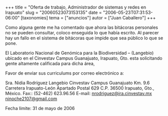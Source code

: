 +++
title = "Oferta de trabajo, Administrador de sistemas y redes en Irapuato"
slug = "20060523073153135"
date = "2006-05-23T07:31:53-06:00"
[taxonomies]
tema = ["anuncios"]
autor = ["Juan Caballero"]
+++

Como alguna gente me ha comentado que ahora las bitácoras personales no
se pueden consultar, coloco enseguida lo que había escrito. Al parecer
hay un fallo en el sistema de bitácoras que impide que sea público lo
que se pone.

<!-- more -->
El Laboratorio Nacional de Genómica para la Biodiversidad – (Langebio)
ubicado en el Cinvestav Campus Guanajuato, Irapuato, Gto. esta
solicitando gente altamente calificada para dicha área,

Favor de enviar sus curriculums por correo electrónico a:

Sra. Nidia Rodríguez Langebio Cinvestav Campus Guanajuato Km. 9.6
Carretera Irapuato-León Apartado Postal 629 C.P. 36500 Irapuato, Gto.,
México. Fax:: (52-462) 623.96.56 E-mail: <nrodriguez@ira.cinvestav.mx>
<ninoche2107@gmail.com>

Fecha límite: 31 de mayo de 2006
